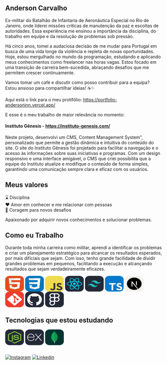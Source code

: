 

## Anderson Carvalho
Ex-militar do Batalhão de Infantaria de Aeronáutica Especial no Rio de Janeiro, onde liderei missões críticas de manutenção da paz e escoltas de autoridades. Essa experiência me ensinou a importância da disciplina, do trabalho em equipe e da resolução de problemas sob pressão.

Há cinco anos, tomei a audaciosa decisão de me mudar para Portugal em busca de uma vida longe da violência e repleta de novas oportunidades. Hoje, estou mergulhado no mundo da programação, estudando e aplicando meus conhecimentos como freelancer nas horas vagas. Estou focado em uma transição de carreira bem-sucedida, abraçando desafios que me permitem crescer continuamente.

Vamos tomar um café e discutir como posso contribuir para a equipa? Estou ansioso para compartilhar ideias! ☕✨

Aqui está o link para o meu protifólio: https://portfolio-andersoninn.vercel.app/


E esse é o meu trabalho de maior relevância no momento:</br>

#### Instituto Gênesis - https://instituto-genesis.com/ </br>

Neste projeto, desenvolvi um CMS, Content Management System", personalizado que permite a gestão dinâmica e intuitiva do conteúdo do site. O site do Instituto Gênesis foi projetado para facilitar a navegação e o acesso às informações sobre suas iniciativas e programas. Com um design responsivo e uma interface amigável, o CMS que criei possibilita que a equipe do Instituto atualize e modifique o conteúdo de forma simples, garantindo uma comunicação sempre clara e eficaz com os usuários.

 ## Meus valores

:hourglass: Disciplina <br/>
:heart: Amor em conhecer e me relacionar com pessoas <br/>
:pray: Coragem para novos desafios <br/> 

Apaixonado por adquirir novos conhecimentos e solucionar problemas.

 ## Como eu Trabalho
Durante toda minha carreira como militar, aprendi a identificar os problemas e criar um planejamento estratégico para alcancar os resultados esperados, por mais difíciais que sejam.
Com isso, tenho grande facilidade de dividir grandes problemas em pequenos, facilitando a execução e alcançando resultados que sejam verdadeiramente eficazes.


<div style="display: inline_block">
    <img align="center" alt="HTML" height="50" width="60" src="https://github.com/tandpfun/skill-icons/blob/main/icons/HTML.svg">
    <img align="center" alt="CSS" height="50" width="60" src="https://github.com/tandpfun/skill-icons/blob/main/icons/CSS.svg">
    <img align="center" alt="Js" height="50" width="60" src="https://github.com/tandpfun/skill-icons/blob/main/icons/JavaScript.svg">
    <img align="center" alt="React" height="50" width="60" src="https://github.com/tandpfun/skill-icons/blob/main/icons/React-Dark.svg">
    <img align="center" alt="Tailwind" height="50" width="60" src="https://github.com/tandpfun/skill-icons/blob/main/icons/TailwindCSS-Dark.svg">
    <img align="center" alt="TypeScript" height="50" width="60" src="https://github.com/tandpfun/skill-icons/blob/main/icons/TypeScript.svg">
    <img align="center" alt="NextJS" height="50" width="60" src="https://github.com/tandpfun/skill-icons/blob/main/icons/NextJS-Light.svg"> 
    <img align="center" alt="Git" height="50" width="60" src="https://github.com/tandpfun/skill-icons/blob/main/icons/Git.svg">
    <img align="center" alt="Github" height="50" width="60" src="https://github.com/tandpfun/skill-icons/blob/main/icons/Github-Dark.svg">
    <img align="center" alt="Figma" height="50" width="60" src="https://github.com/tandpfun/skill-icons/blob/main/icons/Figma-Dark.svg">  
</div>

 ## Tecnologias que estou estudando
 <div style="display: inline_block">
<img align="center" alt="HTML" height="50" width="60" src="https://github.com/tandpfun/skill-icons/blob/main/icons/NodeJS-Dark.svg">
<img align="center" alt="HTML" height="50" width="60" src="https://github.com/tandpfun/skill-icons/blob/main/icons/ExpressJS-Dark.svg">
<img align="center" alt="HTML" height="50" width="60" src="https://github.com/tandpfun/skill-icons/blob/main/icons/MongoDB.svg">
</div>


##
<div>
 
[![Instagram](https://img.shields.io/badge/Instagram-E4405F?style=for-the-badge&logo=instagram&logoColor=white)](https://www.instagram.com/anderson.inn/)
[![Linkedin](https://img.shields.io/badge/LinkedIn-0077B5?style=for-the-badge&logo=linkedin&logoColor=white)](https://www.linkedin.com/in/andersoninn/)
</div>


